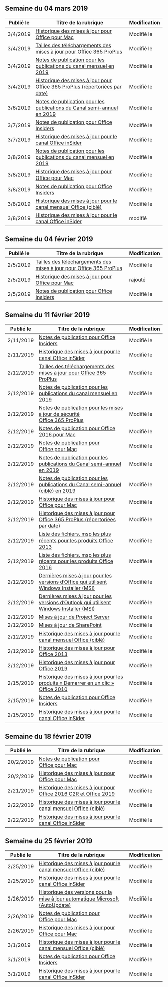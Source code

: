 <!-- This file is generated automatically each week. Changes made to this file will be overwritten.-->




## <a name="week-of-march-04-2019"></a>Semaine du 04 mars 2019


| Publié le |Titre de la rubrique | Modification |
|------|------------|--------|
| 3/4/2019 | [Historique des mises à jour pour Office pour Mac](/OfficeUpdates/update-history-office-for-mac) | Modifié le |
| 3/4/2019 | [Tailles des téléchargements des mises à jour pour Office 365 ProPlus](/OfficeUpdates/download-sizes-office365-proplus-updates) | Modifié le |
| 3/4/2019 | [Notes de publication pour les publications du canal mensuel en 2019](/OfficeUpdates/monthly-channel-2019) | Modifié le |
| 3/4/2019 | [Historique des mises à jour pour Office 365 ProPlus (répertoriées par date)](/OfficeUpdates/update-history-office365-proplus-by-date) | Modifié le |
| 3/6/2019 | [Notes de publication pour les publications du Canal semi-annuel en 2019](/OfficeUpdates/semi-annual-channel-2019) | Modifié le |
| 3/7/2019 | [Notes de publication pour Office Insiders](/OfficeUpdates/release-notes-office-insider) | Modifié le |
| 3/7/2019 | [Historique des mises à jour pour le canal Office inSider](/OfficeUpdates/update-history-office-insider) | Modifié le |
| 3/8/2019 | [Notes de publication pour les publications du canal mensuel en 2019](/OfficeUpdates/monthly-channel-2019) | Modifié le |
| 3/8/2019 | [Historique des mises à jour pour Office pour Mac](/OfficeUpdates/update-history-office-for-mac) | Modifié le |
| 3/8/2019 | [Notes de publication pour Office Insiders](/OfficeUpdates/release-notes-office-insider) | Modifié le |
| 3/8/2019 | [Historique des mises à jour pour le canal mensuel Office (ciblé)](/OfficeUpdates/update-history-monthly-channel-targeted) | Modifié le |
| 3/8/2019 | [Historique des mises à jour pour le canal Office inSider](/OfficeUpdates/update-history-office-insider) | modifié |


## <a name="week-of-february-04-2019"></a>Semaine du 04 février 2019


| Publié le |Titre de la rubrique | Modification |
|------|------------|--------|
| 2/5/2019 | [Tailles des téléchargements des mises à jour pour Office 365 ProPlus](/OfficeUpdates/download-sizes-office365-proplus-updates) | Modifié le |
| 2/5/2019 | [Historique des mises à jour pour Office pour Mac](/OfficeUpdates/release-notes-office-insider) | rajouté |
| 2/5/2019 | [Notes de publication pour Office Insiders](/OfficeUpdates/release-notes-office-insider) | Modifié le |


## <a name="week-of-february-11-2019"></a>Semaine du 11 février 2019


| Publié le |Titre de la rubrique | Modification |
|------|------------|--------|
| 2/11/2019 | [Notes de publication pour Office Insiders](/OfficeUpdates/release-notes-office-insider) | Modifié le |
| 2/11/2019 | [Historique des mises à jour pour le canal Office inSider](/OfficeUpdates/update-history-office-insider) | Modifié le |
| 2/12/2019 | [Tailles des téléchargements des mises à jour pour Office 365 ProPlus](/OfficeUpdates/download-sizes-office365-proplus-updates) | Modifié le |
| 2/12/2019 | [Notes de publication pour les publications du canal mensuel en 2019](/OfficeUpdates/monthly-channel-2019) | Modifié le |
| 2/12/2019 | [Notes de publication pour les mises à jour de sécurité Office 365 ProPlus](/OfficeUpdates/office365-proplus-security-updates) | Modifié le |
| 2/12/2019 | [Notes de publication pour Office 2016 pour Mac](/OfficeUpdates/release-notes-office-2016-mac) | Modifié le |
| 2/12/2019 | [Notes de publication pour Office pour Mac](/OfficeUpdates/release-notes-office-for-mac) | Modifié le |
| 2/12/2019 | [Notes de publication pour les publications du Canal semi-annuel en 2019](/OfficeUpdates/semi-annual-channel-2019) | Modifié le |
| 2/12/2019 | [Notes de publication pour les publications du Canal semi-annuel (ciblé) en 2019](/OfficeUpdates/semi-annual-channel-targeted-2019) | Modifié le |
| 2/12/2019 | [Historique des mises à jour pour Office pour Mac](/OfficeUpdates/update-history-office-for-mac) | Modifié le |
| 2/12/2019 | [Historique des mises à jour pour Office 365 ProPlus (répertoriées par date)](/OfficeUpdates/update-history-office365-proplus-by-date) | Modifié le |
| 2/12/2019 | [Liste des fichiers. msp les plus récents pour les produits Office 2013](/OfficeUpdates/msp-files-office-2013) | Modifié le |
| 2/12/2019 | [Liste des fichiers. msp les plus récents pour les produits Office 2016](/OfficeUpdates/msp-files-office-2016) | Modifié le |
| 2/12/2019 | [Dernières mises à jour pour les versions d’Office qui utilisent Windows Installer (MSI)](/OfficeUpdates/office-updates-msi) | Modifié le |
| 2/12/2019 | [Dernières mises à jour pour les versions d’Outlook qui utilisent Windows Installer (MSI)](/OfficeUpdates/outlook-updates-msi) | Modifié le |
| 2/12/2019 | [Mises à jour de Project Server](/OfficeUpdates/project-server-updates) | Modifié le |
| 2/12/2019 | [Mises à jour de SharePoint](/OfficeUpdates/sharepoint-updates) | Modifié le |
| 2/12/2019 | [Historique des mises à jour pour le canal mensuel Office (ciblé)](/OfficeUpdates/update-history-monthly-channel-targeted) | Modifié le |
| 2/12/2019 | [Historique des mises à jour pour Office 2013](/OfficeUpdates/update-history-office-2013) | Modifié le |
| 2/12/2019 | [Historique des mises à jour pour Office 2019](/OfficeUpdates/update-history-office-2019) | Modifié le |
| 2/15/2019 | [Historique des mises à jour pour les produits « Démarrer en un clic » Office 2010](/OfficeUpdates/update-history-office-2010-click-to-run) | Modifié le |
| 2/15/2019 | [Notes de publication pour Office Insiders](/OfficeUpdates/release-notes-office-insider) | Modifié le |
| 2/15/2019 | [Historique des mises à jour pour le canal Office inSider](/OfficeUpdates/update-history-office-insider) | Modifié le |


## <a name="week-of-february-18-2019"></a>Semaine du 18 février 2019


| Publié le |Titre de la rubrique | Modification |
|------|------------|--------|
| 20/2/2019 | [Notes de publication pour Office pour Mac](/OfficeUpdates/release-notes-office-for-mac) | Modifié le |
| 20/2/2019 | [Historique des mises à jour pour Office pour Mac](/OfficeUpdates/update-history-office-for-mac) | Modifié le |
| 2/21/2019 | [Historique des mises à jour pour Office 2016 C2R et Office 2019](/OfficeUpdates/update-history-office-2019) | Modifié le |
| 2/22/2019 | [Historique des mises à jour pour le canal mensuel Office (ciblé)](/OfficeUpdates/update-history-monthly-channel-targeted) | Modifié le |
| 2/22/2019 | [Historique des mises à jour pour le canal Office inSider](/OfficeUpdates/update-history-office-insider) | Modifié le |


## <a name="week-of-february-25-2019"></a>Semaine du 25 février 2019


| Publié le |Titre de la rubrique | Modification |
|------|------------|--------|
| 2/25/2019 | [Historique des mises à jour pour le canal mensuel Office (ciblé)](/OfficeUpdates/update-history-monthly-channel-targeted) | Modifié le |
| 2/25/2019 | [Historique des mises à jour pour le canal Office inSider](/OfficeUpdates/update-history-office-insider) | Modifié le |
| 2/26/2019 | [Historique des versions pour la mise à jour automatique Microsoft (AutoUpdate)](/OfficeUpdates/release-history-microsoft-autoupdate) | Modifié le |
| 2/26/2019 | [Notes de publication pour Office pour Mac](/OfficeUpdates/release-notes-office-for-mac) | Modifié le |
| 2/26/2019 | [Historique des mises à jour pour Office pour Mac](/OfficeUpdates/update-history-office-for-mac) | Modifié le |
| 3/1/2019 | [Historique des mises à jour pour le canal mensuel Office (ciblé)](/OfficeUpdates/update-history-monthly-channel-targeted) | Modifié le |
| 3/1/2019 | [Notes de publication pour Office Insiders](/OfficeUpdates/release-notes-office-insider) | Modifié le |
| 3/1/2019 | [Historique des mises à jour pour le canal Office inSider](/OfficeUpdates/update-history-office-insider) | Modifié le |

